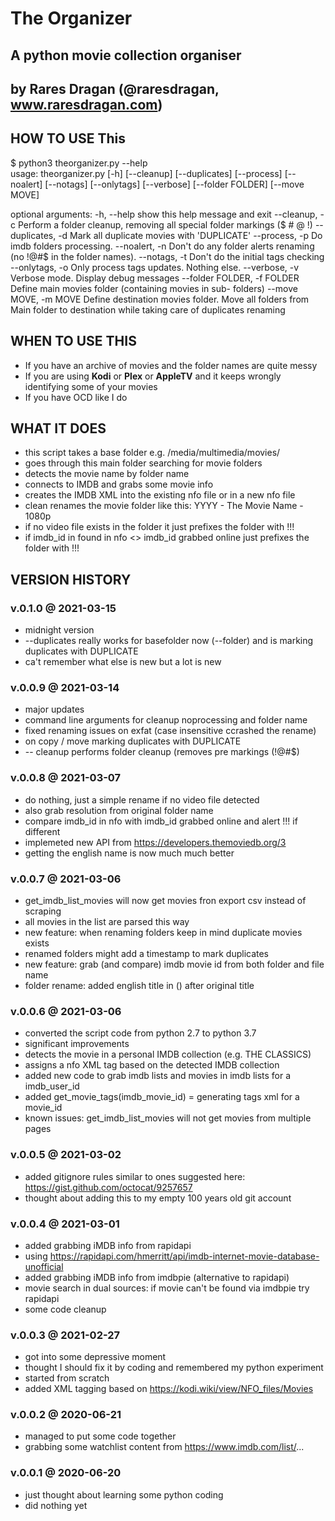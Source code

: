 # The Organizer
## A python movie collection organiser
## by Rares Dragan (@raresdragan, www.raresdragan.com)


## HOW TO USE This

$ python3 theorganizer.py --help                                         
usage: theorganizer.py [-h] [--cleanup] [--duplicates] [--process] [--noalert]
                       [--notags] [--onlytags] [--verbose] [--folder FOLDER]
                       [--move MOVE]

optional arguments:
  -h, --help            show this help message and exit
  --cleanup, -c         Perform a folder cleanup, removing all special folder
                        markings ($ # @ !)
  --duplicates, -d      Mark all duplicate movies with 'DUPLICATE'
  --process, -p         Do imdb folders processing.
  --noalert, -n         Don't do any folder alerts renaming (no !@#$ in the
                        folder names).
  --notags, -t          Don't do the initial tags checking
  --onlytags, -o        Only process tags updates. Nothing else.
  --verbose, -v         Verbose mode. Display debug messages
  --folder FOLDER, -f FOLDER
                        Define main movies folder (containing movies in sub-
                        folders)
  --move MOVE, -m MOVE  Define destination movies folder. Move all folders
                        from Main folder to destination while taking care of
                        duplicates renaming



## WHEN TO USE THIS
- If you have an archive of movies and the folder names are quite messy
- If you are using **Kodi** or **Plex** or **AppleTV** and it keeps wrongly identifying some of your movies
- If you have OCD like I do

## WHAT IT DOES
- this script takes a base folder e.g. /media/multimedia/movies/
- goes through this main folder searching for movie folders
- detects the movie name by folder name
- connects to IMDB and grabs some movie info
- creates the IMDB XML into the existing nfo file or in a new nfo file
- clean renames the movie folder like this: YYYY - The Movie Name - 1080p
- if no video file exists in the folder it just prefixes the folder with !!!  
- if imdb_id in found in nfo <> imdb_id grabbed online just prefixes the folder with !!!  

## VERSION HISTORY


### v.0.1.0 @ 2021-03-15
- midnight version
- --duplicates really works for basefolder now (--folder) and is marking duplicates with DUPLICATE
- ca't remember what else is new but a lot is new

### v.0.0.9 @ 2021-03-14
- major updates
- command line arguments for cleanup noprocessing and folder name
- fixed renaming issues on exfat (case insensitive ccrashed the rename)
- on copy / move marking duplicates with DUPLICATE
- -- cleanup performs folder cleanup (removes pre markings (!@#$)

### v.0.0.8 @ 2021-03-07
- do nothing, just a simple rename if no video file detected
- also grab resolution from original folder name
- compare imdb_id in nfo with imdb_id grabbed online and alert !!! if different
- implemeted new API from https://developers.themoviedb.org/3
- getting the english name is now much much better

### v.0.0.7 @ 2021-03-06
- get_imdb_list_movies will now get movies fron export csv instead of scraping
- all movies in the list are parsed this way
- new feature: when renaming folders keep in mind duplicate movies exists
- renamed folders might add a timestamp to mark duplicates
- new feature: grab (and compare) imdb movie id from both folder and file name
- folder rename: added english title in () after original title

### v.0.0.6 @ 2021-03-06
- converted the script code from python 2.7 to python 3.7
- significant improvements
- detects the movie in a personal IMDB collection (e.g. THE CLASSICS)
- assigns a nfo XML tag based on the detected IMDB collection
- added new code to grab imdb lists and movies in imdb lists for a imdb_user_id
- added get_movie_tags(imdb_movie_id) = generating tags xml for a movie_id
- known issues: get_imdb_list_movies will not get movies from multiple pages

### v.0.0.5 @ 2021-03-02
- added gitignore rules similar to ones suggested here: https://gist.github.com/octocat/9257657
- thought about adding this to my empty 100 years old git account

### v.0.0.4 @ 2021-03-01
- added grabbing iMDB info from rapidapi
- using https://rapidapi.com/hmerritt/api/imdb-internet-movie-database-unofficial
- added grabbing iMDB info from imdbpie (alternative to rapidapi)
- movie search in dual sources: if movie can't be found via imdbpie try rapidapi
- some code cleanup

### v.0.0.3 @ 2021-02-27
- got into some depressive moment
- thought I should fix it by coding and remembered my python experiment
- started from scratch
- added XML tagging based on https://kodi.wiki/view/NFO_files/Movies

### v.0.0.2 @ 2020-06-21
- managed to put some code together
- grabbing some watchlist content from https://www.imdb.com/list/...

### v.0.0.1 @ 2020-06-20
- just thought about learning some python coding
- did nothing yet
